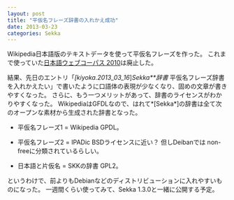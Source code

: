 ```yaml
---
layout: post
title: "平仮名フレーズ辞書の入れかえ成功"
date: 2013-03-23
categories: Sekka
---
```


Wikipedia日本語版のテキストデータを使って平仮名フレーズを作った。
これまで使っていた[日本語ウェブコーパス 2010](http://s-yata.jp/corpus/nwc2010/)は廃止した。

結果、先日のエントリ「*[kiyoka.2013_03_16*]*Sekka**辞書* 平仮名フレーズ辞書を入れかえたい」で書いたように口語体の表現が少なくなり、固めの文章が書きやすくなった。
さらに、もう一つメリットがあって、辞書のライセンスがわかりやすくなった。
WikipediaはGFDLなので、はれて*[Sekka*]の辞書は全て次のオープンな素材から生成された辞書となった。

- 平仮名フレーズ1 = Wikipedia
GPDL。

- 平仮名フレーズ2 = IPADic 
BSDライセンスに近い？ 但しDeibanでは non-freeに分類されているらしい。

- 日本語と片仮名  = SKKの辞書
GPL2。

というわけで、前よりもDebianなどのディストリビューションに入れやすいものになった。
一週間くらい使ってみて、Sekka 1.3.0と一緒に公開する予定。
